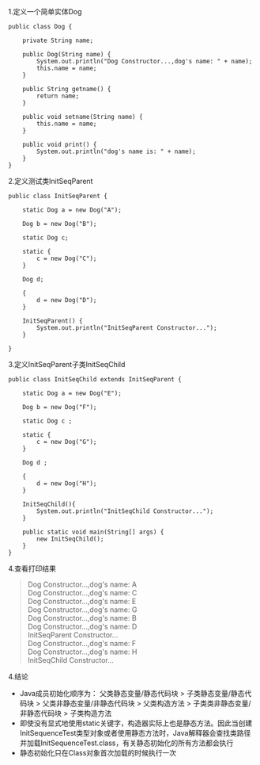 1.定义一个简单实体Dog
```
public class Dog {

    private String name;

    public Dog(String name) {
        System.out.println("Dog Constructor...,dog's name: " + name);
        this.name = name;
    }

    public String getname() {
        return name;
    }

    public void setname(String name) {
        this.name = name;
    }

    public void print() {
        System.out.println("dog's name is: " + name);
    }
}
```
2.定义测试类InitSeqParent
```
public class InitSeqParent {

    static Dog a = new Dog("A");

    Dog b = new Dog("B");

    static Dog c;

    static {
        c = new Dog("C");
    }

    Dog d;

    {
        d = new Dog("D");
    }

    InitSeqParent() {
        System.out.println("InitSeqParent Constructor...");
    }

}
```
3.定义InitSeqParent子类InitSeqChild
```
public class InitSeqChild extends InitSeqParent {

    static Dog a = new Dog("E");

    Dog b = new Dog("F");

    static Dog c ;

    static {
        c = new Dog("G");
    }

    Dog d ;

    {
        d = new Dog("H");
    }

    InitSeqChild(){
        System.out.println("InitSeqChild Constructor...");
    }

    public static void main(String[] args) {
        new InitSeqChild();
    }
}
```
4.查看打印结果
>Dog Constructor...,dog's name: A<br/>
Dog Constructor...,dog's name: C<br/>
Dog Constructor...,dog's name: E<br/>
Dog Constructor...,dog's name: G<br/>
Dog Constructor...,dog's name: B<br/>
Dog Constructor...,dog's name: D<br/>
InitSeqParent Constructor...<br/>
Dog Constructor...,dog's name: F<br/>
Dog Constructor...,dog's name: H<br/>
InitSeqChild Constructor...<br/>
>
4.结论
- Java成员初始化顺序为：
父类静态变量/静态代码块 > 子类静态变量/静态代码块 > 父类非静态变量/非静态代码块 > 父类构造方法 > 子类类非静态变量/非静态代码块 > 子类构造方法
- 即使没有显式地使用static关键字，构造器实际上也是静态方法。因此当创建InitSequenceTest类型对象或者使用静态方法时，Java解释器会查找类路径并加载InitSequenceTest.class，有关静态初始化的所有方法都会执行
- 静态初始化只在Class对象首次加载的时候执行一次